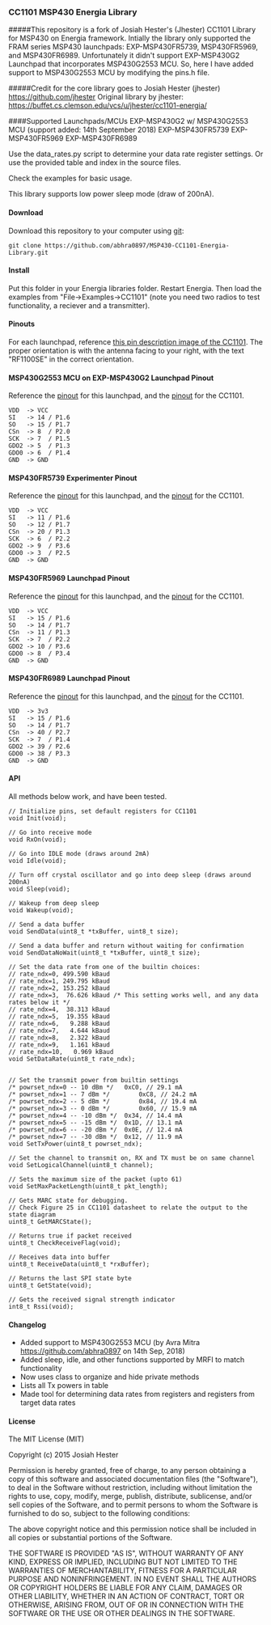 ### CC1101 MSP430 Energia Library


#####This repository is a fork of Josiah Hester's (Jhester) CC1101 Library for MSP430 on Energia framework. Intially the library only supported the FRAM series MSP430 launchpads: EXP-MSP430FR5739, MSP430FR5969, and MSP430FR6989. Unfortunately it didn't support EXP-MSP430G2 Launchpad that incorporates MSP430G2553 MCU. So, here I have added support to MSP430G2553 MCU by modifying the pins.h file.

#####Credit for the core library goes to Josiah Hester (jhester) https://github.com/jhester
Original library by jhester: https://buffet.cs.clemson.edu/vcs/u/jhester/cc1101-energia/

####Supported Launchpads/MCUs
    EXP-MSP430G2 w/ MSP430G2553 MCU   (support added: 14th September 2018)
    EXP-MSP430FR5739
    EXP-MSP430FR5969
    EXP-MSP430FR6989

Use the data_rates.py script to determine your data rate register settings.
Or use the provided table and index in the source files.

Check the examples for basic usage.

This library supports low power sleep mode (draw of 200nA).

#### Download
Download this repository to your computer using [git](https://git-scm.com/):

```
git clone https://github.com/abhra0897/MSP430-CC1101-Energia-Library.git
```

#### Install
Put this folder in your Energia libraries folder. Restart Energia. Then load the examples from "File->Examples->CC1101" (note you need two radios to test functionality, a reciever and a transmitter).

#### Pinouts
For each launchpad, reference [this pin description image of the CC1101](http://www.kooing.com/image/cache/data/CC1101_3-500x500.jpg). The proper orientation is with the antenna facing to your right, with the text "RF1100SE" in the correct orientation.

#### MSP430G2553 MCU on EXP-MSP430G2 Launchpad Pinout
Reference the [pinout](https://embeddedcomputing.weebly.com/uploads/1/1/6/2/11624344/4354073_orig.jpeg) for this launchpad, and the [pinout](http://www.kooing.com/image/cache/data/CC1101_3-500x500.jpg) for the CC1101.

	VDD  -> VCC
	SI   -> 14 / P1.6
	SO   -> 15 / P1.7
	CSn  -> 8  / P2.0
	SCK  -> 7  / P1.5
	GDO2 -> 5  / P1.3
	GDO0 -> 6  / P1.4
	GND  -> GND

#### MSP430FR5739 Experimenter Pinout
Reference the [pinout](http://energia.nu/img/LaunchPadMSP430FR5739-v1.1.jpg) for this launchpad, and the [pinout](http://www.kooing.com/image/cache/data/CC1101_3-500x500.jpg) for the CC1101.

	VDD  -> VCC
	SI   -> 11 / P1.6
	SO   -> 12 / P1.7
	CSn  -> 20 / P1.3
	SCK  -> 6  / P2.2
	GDO2 -> 9  / P3.6
	GDO0 -> 3  / P2.5
	GND  -> GND

#### MSP430FR5969 Launchpad Pinout
Reference the [pinout](http://energia.nu/wordpress/wp-content/uploads/2014/10/LaunchPad-with-MSP430FR5969.jpg) for this launchpad, and the [pinout](http://www.kooing.com/image/cache/data/CC1101_3-500x500.jpg) for the CC1101.

	VDD  -> VCC
	SI   -> 15 / P1.6
	SO   -> 14 / P1.7
	CSn  -> 11 / P1.3
	SCK  -> 7  / P2.2
	GDO2 -> 10 / P3.6
	GDO0 -> 8  / P3.4
	GND  -> GND

#### MSP430FR6989 Launchpad Pinout
Reference the [pinout](http://energia.nu/img/LaunchPadMSP430FR5739-v1.1.jpg) for this launchpad, and the [pinout](http://energia.nu/wordpress/wp-content/uploads/2015/07/MSP430FR6989_pinmap.png) for the CC1101.

	VDD  -> 3v3
	SI   -> 15 / P1.6
	SO   -> 14 / P1.7
	CSn  -> 40 / P2.7
	SCK  -> 7  / P1.4
	GDO2 -> 39 / P2.6
	GDO0 -> 38 / P3.3
	GND  -> GND

#### API
All methods below work, and have been tested.

	// Initialize pins, set default registers for CC1101
	void Init(void);

	// Go into receive mode
	void RxOn(void);

	// Go into IDLE mode (draws around 2mA)
	void Idle(void);		

	// Turn off crystal oscillator and go into deep sleep (draws around 200nA)
	void Sleep(void);

	// Wakeup from deep sleep
	void Wakeup(void);

	// Send a data buffer
	void SendData(uint8_t *txBuffer, uint8_t size);

	// Send a data buffer and return without waiting for confirmation
	void SendDataNoWait(uint8_t *txBuffer, uint8_t size);		

	// Set the data rate from one of the builtin choices:
	// rate_ndx=0, 499.590 kBaud
	// rate_ndx=1, 249.795 kBaud
	// rate_ndx=2, 153.252 kBaud
	// rate_ndx=3,  76.626 kBaud /* This setting works well, and any data rates below it */
	// rate_ndx=4,  38.313 kBaud
	// rate_ndx=5,  19.355 kBaud
	// rate_ndx=6,   9.288 kBaud
	// rate_ndx=7,   4.644 kBaud
	// rate_ndx=8,   2.322 kBaud
	// rate_ndx=9,   1.161 kBaud
	// rate_ndx=10,   0.969 kBaud
	void SetDataRate(uint8_t rate_ndx);


	// Set the transmit power from builtin settings
	/* powrset_ndx=0 -- 10 dBm */	0xC0, // 29.1 mA
	/* powrset_ndx=1 -- 7 dBm */		0xC8, // 24.2 mA
	/* powrset_ndx=2 -- 5 dBm */		0x84, // 19.4 mA
	/* powrset_ndx=3 -- 0 dBm */		0x60, // 15.9 mA
	/* powrset_ndx=4 -- -10 dBm */	0x34, // 14.4 mA
	/* powrset_ndx=5 -- -15 dBm */	0x1D, // 13.1 mA
	/* powrset_ndx=6 -- -20 dBm */	0x0E, // 12.4 mA
	/* powrset_ndx=7 -- -30 dBm */	0x12, // 11.9 mA
	void SetTxPower(uint8_t powrset_ndx);

	// Set the channel to transmit on, RX and TX must be on same channel
	void SetLogicalChannel(uint8_t channel);

	// Sets the maximum size of the packet (upto 61)
	void SetMaxPacketLength(uint8_t pkt_length);

	// Gets MARC state for debugging.
	// Check Figure 25 in CC1101 datasheet to relate the output to the state diagram
	uint8_t GetMARCState();

	// Returns true if packet received
	uint8_t CheckReceiveFlag(void);

	// Receives data into buffer
	uint8_t ReceiveData(uint8_t *rxBuffer);

	// Returns the last SPI state byte
	uint8_t GetState(void);

	// Gets the received signal strength indicator
	int8_t Rssi(void);


#### Changelog
- Added support to MSP430G2553 MCU (by Avra Mitra https://github.com/abhra0897 on 14th Sep, 2018)
- Added sleep, idle, and other functions supported by MRFI to match functionality
- Now uses class to organize and hide private methods
- Lists all Tx powers in table
- Made tool for determining data rates from registers and registers from target data rates


#### License
The MIT License (MIT)

Copyright (c) 2015 Josiah Hester

Permission is hereby granted, free of charge, to any person obtaining a copy
of this software and associated documentation files (the "Software"), to deal
in the Software without restriction, including without limitation the rights
to use, copy, modify, merge, publish, distribute, sublicense, and/or sell
copies of the Software, and to permit persons to whom the Software is
furnished to do so, subject to the following conditions:

The above copyright notice and this permission notice shall be included in
all copies or substantial portions of the Software.

THE SOFTWARE IS PROVIDED "AS IS", WITHOUT WARRANTY OF ANY KIND, EXPRESS OR
IMPLIED, INCLUDING BUT NOT LIMITED TO THE WARRANTIES OF MERCHANTABILITY,
FITNESS FOR A PARTICULAR PURPOSE AND NONINFRINGEMENT. IN NO EVENT SHALL THE
AUTHORS OR COPYRIGHT HOLDERS BE LIABLE FOR ANY CLAIM, DAMAGES OR OTHER
LIABILITY, WHETHER IN AN ACTION OF CONTRACT, TORT OR OTHERWISE, ARISING FROM,
OUT OF OR IN CONNECTION WITH THE SOFTWARE OR THE USE OR OTHER DEALINGS IN
THE SOFTWARE.

